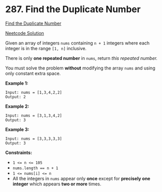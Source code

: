 # 287. Find the Duplicate Number

[Find the Duplicate Number](https://leetcode.com/problems/find-the-duplicate-number/description/)

[Neetcode Solution](https://www.youtube.com/watch?v=wjYnzkAhcNk&pp=ygUibmVldGNvZGUgZmluZCB0aGUgZHVwbGljYXRlIG51bWJlcg%3D%3D)

Given an array of integers `nums` containing `n + 1` integers where each integer
is in the range `[1, n]` inclusive.

There is only <b>one repeated number</b> in `nums`, return <em>this repeated
number.</em>

You must solve the problem <b>without</b> modifying the array `nums` and using
only constant extra space.

**Example 1:**

```
Input: nums = [1,3,4,2,2]
Output: 2
```

**Example 2:**

```
Input: nums = [3,1,3,4,2]
Output: 3
```

**Example 3:**

```
Input: nums = [3,3,3,3,3]
Output: 3
```

**Constraints:**

- `1 <= n <= 105`
- `nums.length == n + 1`
- `1 <= nums[i] <= n`
- All the integers in `nums` appear only <b>once</b> except for <b>precisely one
  integer</b> which appears <b>two or more</b> times.
